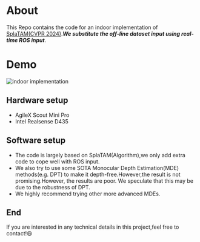 # About
This Repo contains the code for an indoor implementation of [SplaTAM(CVPR 2024)](https://github.com/spla-tam/SplaTAM).***We substitute the off-line dataset input using real-time ROS input***.
# Demo
![indoor implementation]("C:\Users\20532\Desktop\demo.png")
## Hardware setup
- AgileX Scout Mini Pro
- Intel Realsense D435
## Software setup
- The code is largely based on SplaTAM(Algorithm),we only add extra code to cope well with ROS input.
- We also try to use some SOTA Monocular Depth Estimation(MDE) methods(e.g. DPT) to make it depth-free.However,the result is not promising.However, the results are poor. We speculate that this may be due to the robustness of DPT.
- We highly recommend trying other more advanced MDEs.
## End
If you are interested in any technical details in this project,feel free to contact!😆
  
